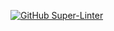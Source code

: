 [![GitHub Super-Linter](https://github.com/NickT907/ICS20/workflows/Lint%20Code%20Base/badge.svg)](https://github.com/marketplace/actions/super-linter)
